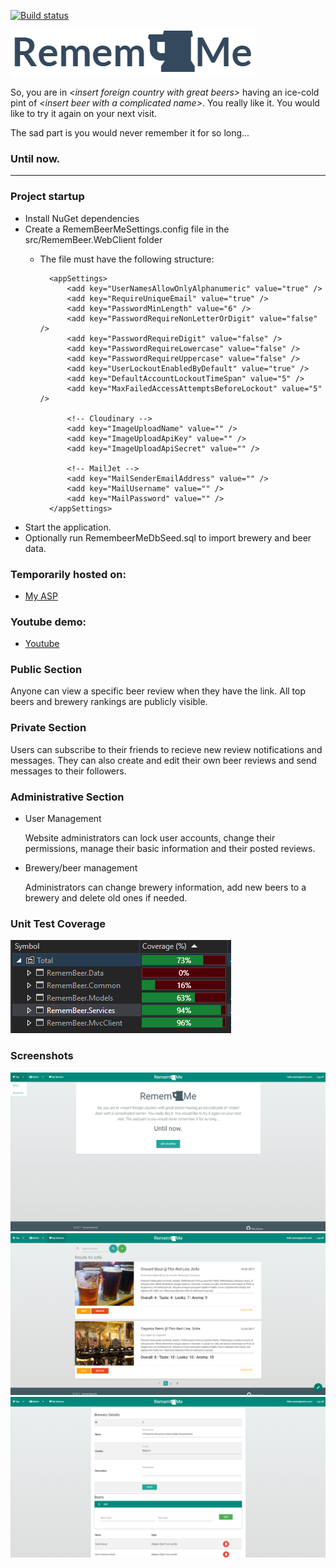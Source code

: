 ﻿[![Build status](https://ci.appveyor.com/api/projects/status/d5xa1vm77r5h8iq3?svg=true)](https://ci.appveyor.com/project/J0hnyBG/remembeermemvc)

![RememBeerMe Logo](docs/img/remembeerme-logo.PNG)

So, you are in <em>&lt;insert foreign country with great beers&gt;</em> having an ice-cold pint of <em>&lt;insert beer with a complicated name&gt;</em>. You really like it. 
           You would like to try it again on your next visit.
<p>The sad part is you would never remember it for so long...</p>
       

### Until now.

<hr/>

### Project startup
 * Install NuGet dependencies
 * Create a RememBeerMeSettings.config file in the src/RememBeer.WebClient folder
    - The file must have the following structure: 
    
            <appSettings>   
                <add key="UserNamesAllowOnlyAlphanumeric" value="true" />
                <add key="RequireUniqueEmail" value="true" />
                <add key="PasswordMinLength" value="6" />
                <add key="PasswordRequireNonLetterOrDigit" value="false" />
                <add key="PasswordRequireDigit" value="false" />
                <add key="PasswordRequireLowercase" value="false" />
                <add key="PasswordRequireUppercase" value="false" />
                <add key="UserLockoutEnabledByDefault" value="true" />
                <add key="DefaultAccountLockoutTimeSpan" value="5" />
                <add key="MaxFailedAccessAttemptsBeforeLockout" value="5" />

                <!-- Cloudinary -->
                <add key="ImageUploadName" value="" />
                <add key="ImageUploadApiKey" value="" />
                <add key="ImageUploadApiSecret" value="" />

                <!-- MailJet -->
                <add key="MailSenderEmailAddress" value="" />
                <add key="MailUsername" value="" />
                <add key="MailPassword" value="" />
            </appSettings>
            
* Start the application.
* Optionally run RemembeerMeDbSeed.sql to import brewery and beer data.

### Temporarily hosted on:
- [My ASP](http://j0hnybg-001-site1.dtempurl.com/)
 
### Youtube demo:
 - [Youtube](https://youtu.be/RHeR_bxmJQQ)
 
### Public Section
 
 Anyone can view a specific beer review when they have the link. All top beers and brewery rankings are publicly visible.
 
### Private Section
 

  Users can subscribe to their friends to recieve new review notifications and messages.
 They can also create and edit their own beer reviews and send messages to their followers.
 
### Administrative Section
 
   * User Management
   
     Website administrators can lock user accounts, change their permissions, manage their basic information and their posted reviews.
     
   * Brewery/beer management
   
     Administrators can change brewery information, add new beers to a brewery and delete old ones if needed.
     
### Unit Test Coverage
![Coverage](docs/img/coverage.PNG)
    
### Screenshots
![home](docs/img/home-screen1.PNG)
![beer review](docs/img/review1.PNG)
![brewery editing](docs/img/brewery-details1.PNG)